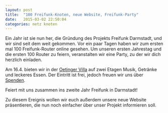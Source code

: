 ```yaml
---
layout: post
title:  "100 Freifunk-Knoten, neue Website, Freifunk-Party"
date:   2015-03-02 22:50:04
categories: netz knoten
---
```


Ein Jahr ist sie nun her, die Gründung des Projekts Freifunk Darmstadt, und wir sind seit dem weit gekommen. Vor ein paar Tagen haben wir zum ersten mal 100 Freifunk-Router online gesehen.
Um unseren ersten Jahrestag und die ersten 100 Router zu feiern, veranstalten wir eine Party, zu der wir dich herzlich einladen.

<!--*-->
Am 16.4. bieten wir in der [Oetinger Villa](http://www.oetingervilla.de) auf zwei Etagen Musik, Getränke und leckeres Essen.
Der Eintritt ist frei, jedoch freuen wir uns über [Spenden](/spenden/).

Feiert mit uns zusammen ins zweite Jahr Freifunk in Darmstadt!

Zu diesem Ereignis wollen wir euch außerdem unsere neue Website präsentieren, die nun noch einfacher über unser Projekt informieren soll.
